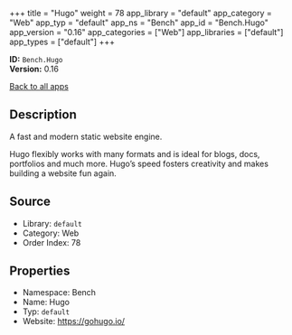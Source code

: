 ﻿+++
title = "Hugo"
weight = 78
app_library = "default"
app_category = "Web"
app_typ = "default"
app_ns = "Bench"
app_id = "Bench.Hugo"
app_version = "0.16"
app_categories = ["Web"]
app_libraries = ["default"]
app_types = ["default"]
+++

**ID:** `Bench.Hugo`  
**Version:** 0.16  
<!--more-->

[Back to all apps](/apps/)

## Description
A fast and modern static website engine.

Hugo flexibly works with many formats and is ideal for blogs, docs, portfolios
and much more. Hugo’s speed fosters creativity and makes building a website fun again.

## Source

* Library: `default`
* Category: Web
* Order Index: 78

## Properties

* Namespace: Bench
* Name: Hugo
* Typ: `default`
* Website: <https://gohugo.io/>

